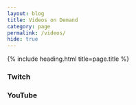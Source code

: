 ```yaml
---
layout: blog
title: Videos on Demand
category: page
permalink: /videos/
hide: true
---
```


{% include heading.html title=page.title %}

<h3>Twitch</h3>
<div id="vods" class="row card-collection"></div>

<h3>YouTube</h3>
<div id="youtube" class="row card-collection"></div>